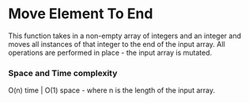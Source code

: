 # Move Element To End

This function takes in a non-empty array of integers and an integer and moves all instances of that integer to the end of the input array.
All operations are performed in place - the input array is mutated. 

### Space and Time complexity 

O(n) time | O(1) space - where n is the length of the input array.